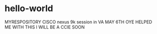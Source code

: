 # hello-world
MYRESPOSITORY
CISCO nexus 9k session in VA MAY 6TH
OYE HELPED ME WITH THIS
I WILL BE A CCIE SOON

